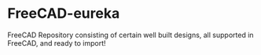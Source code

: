 # FreeCAD-eureka
FreeCAD Repository consisting of certain well built designs, all supported in FreeCAD, and ready to import!
